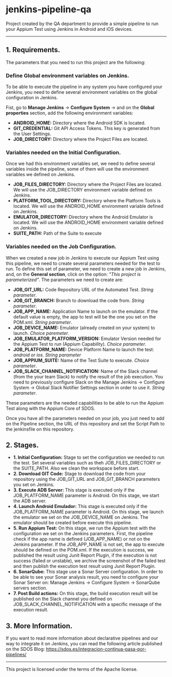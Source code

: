# jenkins-pipeline-qa
Project created by the QA department to provide a simple pipeline to run your Appium Test using Jenkins in Android and iOS devices. 
_______________________________________

## 1. Requirements.

The parameters that you need to run this project are the following:

### Define Global environment variables on Jenkins.

To be able to execute the pipeline in any system you have configured your Jenkins, you need to define several environment variables on the global configuration in Jenkins. 

Fist, go to __Manage Jenkins__ -> __Configure System__ -> and on the __Global properties__ section, add the following environment variables:

- __ANDROID_HOME:__ Directory where the Android SDK is located.
- __GIT_CREDENTIAL:__ Git API Access Tokens. This key is generated from the User Settings.
- __JOB_DIRECTORY:__ Directory where the Project Files are located. 

### Variables needed on the Initial Configuration.

Once we had this environment variables set, we need to define several variables inside the pipeline, some of them will use the environment variables we defined on Jenkins.

- __JOB_FILES_DIRECTORY:__ Directory where the Project Files are located. We will use the JOB_DIRECTORY environment variable defined on Jenkins. 
- __PLATFORM_TOOL_DIRECTORY:__ Directory where the Platform Tools is located. We will use the ANDROID_HOME environment variable defined on Jenkins. 
- __EMULATOR_DIRECTORY:__ Directory where the Android Emulator is located. We will use the ANDROID_HOME environment variable defined on Jenkins. 
- __SUITE_PATH:__ Path of the Suite to execute

### Variables needed on the Job Configuration.

When we created a new job in Jenkins to execute our Appium Test using this pipeline, we need to create several parameters needed for the test to run. To define this set of parameter, we need to create a new job in Jenkins, and, on the __General section__, click on the option: _"This project is parameterized"_. The parameters we need to create are:  

- __JOB_GIT_URL:__ Code Repository URL of the Automated Test. _String parameter_.
- __JOB_GIT_BRANCH:__ Branch to download the code from. _String parameter_.
- __JOB_APP_NAME:__ Application Name to launch on the emulator. If the default value is empty, the app to test will be the one you set on the POM.xml. _String parameter_.
- __JOB_DEVICE_NAME:__ Emulator (already created on your system) to launch. _Choice paremeter_.
- __JOB_EMULATOR_PLATFORM_VERSION:__ Emulator Version needed for the Appium Test to run (Appium Capability). _Choice parameter_.
- __JOB_PLATFORM_NAME:__ Device Platform Name to launch the test: _android or ios_. _String parameter_
- __JOB_APPIUM_SUITE:__ Name of the Test Suite to execute. _Choice parameter_.
- __JOB_SLACK_CHANNEL_NOTIFICATION:__ Name of the Slack channel (from the your team Slack) to notify the result of the job execution. You need to previously configure Slack on the Manage Jenkins -> Configure System -> Global Slack Notifier Settings section in order to use it. _String parameter_.

These parameters are the needed capabilities to be able to run the Appium Test along with the Appium Core of SDOS.

Once you have all the parameters needed on your job, you just need to add on the Pipeline section, the URL of this repository and set the Script Path to the jenkinsfile on this repository.

## 2. Stages.

- __1. Initial Configuration:__ Stage to set the configuration we needed to run the test. Set several variables such as theh JOB_FILES_DIRECTORY or the SUITE_PATH. Also we clean the workspace before start. 
- __2. Download GIT Code:__ Stage to download the code from your repository using the JOB_GIT_URL and JOB_GIT_BRANCH parameters you set on Jenkins. 
- __3. Execute ADB Server:__ This stage is executed only if the JOB_PLATFORM_NAME parameter is Android. On this stage, we start the ADB server. 
- __4. Launch Android Emulador:__ This stage is executed only if the JOB_PLATFORM_NAME parameter is Android. On this stage, we launch the emulator we set on the JOB_DEVICE_NAME on Jenkins. The emulator should be created before execute this pipeline. 
- __5. Run Appium Test:__ On this stage, we run the Appium test with the configuration we set on the Jenkins parameters. First, the pipeline check if the app name is defined (JOB_APP_NAME) or not on the Jenkins parameter. If the JOB_APP_NAME is not set, the app to execute should be defined on the POM.xml. If the execution is success, we published the result using Junit Report Plugin, if the execution is not success (failed or unstable), we archive the screenshot of the failed test and then publish the execution test result using Junit Report Plugin. 
- __6. SonarQube:__ This stage use a Sonar Server configuration. In order to be able to see your Sonar analysis result, you need to configure your Sonar Server on: Manage Jenkins -> Configure System -> SonarQube servers section. 
- __7. Post Build actions:__ On this stage, the build execution result will be published on the Slack channel you defined on JOB_SLACK_CHANNEL_NOTIFICATION with a specific message of the execution result. 

## 3. More Information.

If you want to read more information about declarative pipelines and our way to integrate it on Jenkins, you can read the following article published on the SDOS Blog: https://sdos.es/integracion-continua-pasa-por-pipelines/
_______________________________________

This project is licensed under the terms of the Apache license.